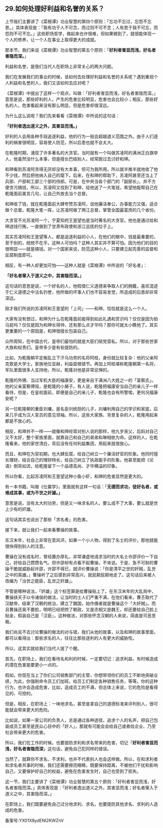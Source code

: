 ## 29.如何处理好利益和名誉的关系？
上节我们主要讲了《菜根谭》功业智慧的第四个原则：「忘功不忘过，忘怨不忘恩。」具体表现是：「我有功于人不可念，而过则不可不念；人有恩于我不可忘，而怨则不可不忘。」这些职场哲学，做起来也许很难，但如果做到了，就很能体现一个人的修养，让一个人在事业上取得更大的成就。


那本节，我们来说《菜根谭》功业智慧的第五个原则：「**好利者害显而浅，好名者害隐而深。**」


利益和名誉，是我们当代人在职场上非常关心的两大问题。


我们在发展我们的事业的时候，该如何去处理好利益和名誉的关系呢？遇到重视个人利益和名誉的人，我们又该如何去应对呢？


《菜根谭》中提出了这样一个观点，叫做：「好利者害显而浅，好名者害隐而深。」意思是说，那些好利的人，产生的危害比较明显，危害也会比较小；相反，那些好名的人，危害看起来没有那么明显，但是危害却很深远。


为什么这么说呢？我们先来看看《菜根谭》中所说的这句话：


**「好利者逸出道义之外，其害显而浅。」**


好利的人会用各种手段追逐利益，他的行为一般会超越道义范围之外。由于人们逐利的祸害很明显，容易使人防范，所以后患也就不会太大。


在乾隆时期，涌现了许多著名的大贪官。当时就有一个叫做苏凌阿的满洲正白旗举人，他虽然没什么本事，但是擅长巴结别人，经常跑过去讨好和珅。


和珅看到苏凌阿贪得无厌却没有大本事，但可为我所用，所以就半推半就地收了他不少钱，然后把他纳入自己的麾下。后来，在和珅的帮助下，苏凌阿甚至还当上了兵部、户部和工部三个部的侍郎。可是，在中央当各个部门的「副部长」，并不方便贪污搞钱，所以，苏凌阿又找到了和珅，给他送了一大笔钱，希望他能帮自己在乾隆面前美言几句，让自己外放去当个总督。


和珅收了钱，就在乾隆面前大肆夸赞苏凌阿，说他廉洁奉公，办事能力又强，适合做个总督。乾隆大笔一挥，让苏凌阿做了两江总督，掌管全国最富庶的几个省份。


大贪官不光苏凌阿一个，宁夏知府王亶望也是当时著名的大贪官。他也是通过给和珅送钱行贿，一直做到了甘肃布政使和浙江巡抚的位子上。


其实苏凌阿和王亶望等人，都是追逐利益的小人，在他们的眼中，钱是最重要的，至于别的，统统不在乎。这种人可怕吗？这种人其实并不算可怕。因为他们的目的很明显——就是搞钱。对一个国家来说，防范这种小人，只要建立起完善的监督和反腐制度即可。


相反，有一种人却更加可怕——这种人就是《菜根谭》中所说的「好名者」：


**「好名者窜入于道义之中，其害隐而深。」**


这句话的意思是说，一个好名的人，他假借仁义道德来争取人们的拥戴，喜欢混迹于仁义道德之中沽名钓誉，他所做的坏事人们也不容易发觉，所造成的后患却非常深远。


刚才我们所说的苏凌阿和王亶望的「上司」——和珅，恰恰就是这么一个人。


大家有没有想过，和珅为什么在乾隆面前能得到如此礼遇和赏识吗？仅仅是因为拍马屁吗？仅仅是因为和珅长得帅，还有那么点才华吗？那你可就太小瞧他了。其实更重要的一个原因是，和珅很擅长包装自己。


众所周知，在中国古代，皇帝们最怕的就是大臣们结党营私。所以，对于那些世家大族和权贵们，皇帝多少是有些提防的。


比如，为乾隆朝平定叛乱立下汗马功劳的名将阿桂，身份就比较复杂：他的父亲阿克敦是大学士，家族地位显赫，利益盘根错节。再加上阿桂堪称乾隆朝第一名将，军队里面很多人支持他，所以，乾隆对他是非常忌惮的。


乾隆的外甥、当过军机大臣的福康安，更是来自于满洲八大姓之一的「富察氏」。他的父亲富察傅恒，是乾隆的小舅子。有人说，乾隆把福康安当自己的亲儿子一样看待，但是，在皇权面前，即便是自己的亲儿子，乾隆也会有所警惕，更何况福康安呢？


另一位乾隆朝的重臣刘墉，是名臣刘统勋的儿子，刘墉利用自己的学识和家底，后来几乎成为汉人官员的意见领袖。所以，这些大家族、背景复杂的人，乾隆用起来都是不放心的。


相反，和珅并不一样——就像和珅经常对别人说的那样，他九岁丧父，后妈对自己又不太好，整个家族里面，就靠自己和自己的弟弟和琳相依为命。这样的人，在乾隆看来，他的家世清白，背后没有任何利益集团，用起来就很放心。


而且，和珅在为官初期，也大肆反腐，给自己树立一个廉洁好官的形象。他同时擅长理财，结合自己的理财特长，给自己树立了执政能手的形象。他甚至能把《论语》倒背如流，给乾隆留下一个品德高尚、才华横溢的印象。


所以你看，比起苏凌阿和王亶望这种小鱼小虾，和珅的危害显然是更大的。


有一本书籍，叫做《仕赢学》，里面就有这样一句话：「**无德而求功，徒好名者，或难成其事，或为不世之奸雄。」**


意思是说，没有太大的功劳，但是又一味求名的人，要么成不了大事，要么就是世上少有的奸雄。


这句话其实也说出了那些「求名者」的危害。


接下来，就让我们一起来看曹操的故事。


东汉末年，社会上非常在意风评。如果一个小人物，得到了名士的评价，那他就能很快得到别人的注意。


曹操在没有成名时，曾经置办厚礼，非常谦虚地请求当时的大名士许邵评价一下自己，好给自己攒攒名气。但许邵却有点看不起曹操，不肯说。于是，急不可耐的曹操干脆就威胁起许邵，许邵不得已，就评价曹操说：「你是清平之世的奸贼，乱世之中的英雄。」曹操听了之后感到非常高兴，就屁颠屁颠地走了。这句话后来被人改编为「治世之能臣，乱世之奸雄」。


不管是哪种说法，「奸雄」这个标签算是给曹操贴上了。在东汉末年的大乱局中，曹操挟天子以令诸侯的做法，让当时的士人们严重不满，在他们看来，曹丕取代了汉献帝，结束了汉朝的统治，建立了魏国，始作俑者就是曹操这个「大奸贼」。而且曹操还臭不要脸，明明已经把控了朝政，又是丞相又是魏王，却还要给自己脸上贴金，假装自己是「汉臣」，这种做法，对那些怀念汉朝的人来说，简直是可恶至极。


我们尚且不去讨论曹操的做法的对与错，我们从他的故事，以及和珅的故事里面，都可以看得出：那些求名的人，往往比那些逐利的人有更大的威胁性。


所以，这其实就给我们当代人提了个醒。


首先，在职场上，我们在看待名和利的时候，一定要切记：追求利益，有时候造成的潜在危害是要更小一点的。


假如，你现在当上了你们公司销售部门的主管，你想带领你们的员工不断地突破业绩，为此，你强制命令员工们加班，给员工们制定各种销售任务，等等。你的这种行为，也许会造成危害，比如，造成员工的不满，但总体上来说，它的危险是看得见的、可控的。


但是，相反，在职场上：一味地求名，甚至是拿自己的道德标准来评判别人，很可能就会带来更大的危险。


比如说，如果一家公司的负责人，总是通过各种途径，追求个人的名声，把自己包装成员工甚至是民众心目中的「好人」，那就有可能会会给自己或者给企业、乃至社会带来更大的危害。


所以，我们在工作的时候，也要提防求利和求名带来的危害，切记「**好利者害显而浅，好名者害隐而深**」这句话，避免自己犯同样的错误。


当然了，就算你不求名、不求利，也并不代表别人也会这样做。所以，在和求利者和求名者共事的时候，我们还需要擦亮眼睛，既要保持距离，不被他们干扰和影响自己，又要保护好自己的权益，避免在危害发生时，自己也受到了损失。


这一节，我们主要讲了《菜根谭》功业智慧的第五个原则：「好利者害显而浅，好名者害隐而深。」具体表现是：「好利者逸出道义之外，其害显而浅；好名者窜入于道义之中，其害隐而深。」


在职场上，我们既要避免自己过分地求利、求名，也要提防其他求名、求利的人造成的危害。


备案号:YX01X8ydENl2KWZnV

